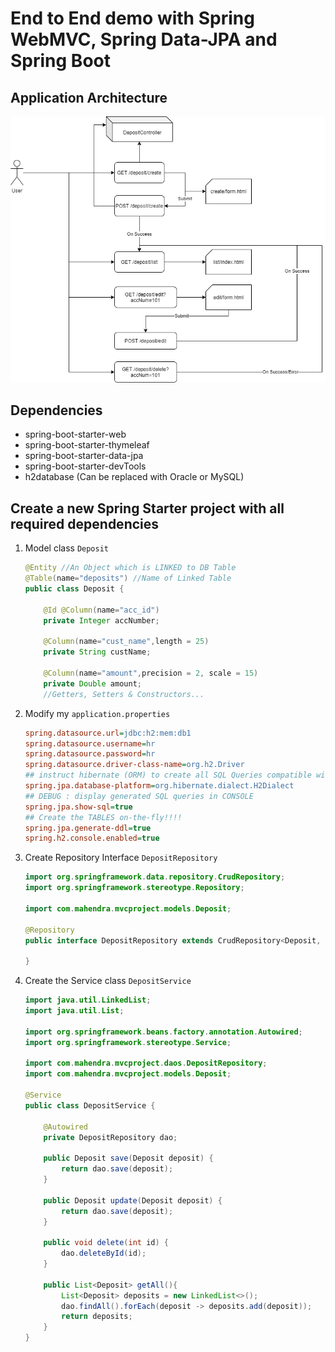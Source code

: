 # End to End demo with Spring WebMVC, Spring Data-JPA and Spring Boot

## Application Architecture 

 ![App-Architecture](./visuals/sp-boot-mvc-app.png)

## Dependencies

* spring-boot-starter-web
* spring-boot-starter-thymeleaf
* spring-boot-starter-data-jpa
* spring-boot-starter-devTools
* h2database (Can be replaced with Oracle or MySQL)

## Create a new Spring Starter project with all required dependencies

1. Model class `Deposit`

    ```java
    @Entity //An Object which is LINKED to DB Table
    @Table(name="deposits") //Name of Linked Table
    public class Deposit {
        
        @Id @Column(name="acc_id")
        private Integer accNumber;
        
        @Column(name="cust_name",length = 25)
        private String custName;
        
        @Column(name="amount",precision = 2, scale = 15)
        private Double amount;
        //Getters, Setters & Constructors...
    ```

2.  Modify my `application.properties`

    ```ini
    spring.datasource.url=jdbc:h2:mem:db1
    spring.datasource.username=hr
    spring.datasource.password=hr
    spring.datasource.driver-class-name=org.h2.Driver
    ## instruct hibernate (ORM) to create all SQL Queries compatible with H2 Database
    spring.jpa.database-platform=org.hibernate.dialect.H2Dialect
    ## DEBUG : display generated SQL queries in CONSOLE
    spring.jpa.show-sql=true
    ## Create the TABLES on-the-fly!!!!
    spring.jpa.generate-ddl=true
    spring.h2.console.enabled=true
    ```

3.  Create Repository Interface `DepositRepository`

    ```java
    import org.springframework.data.repository.CrudRepository;
    import org.springframework.stereotype.Repository;

    import com.mahendra.mvcproject.models.Deposit;

    @Repository
    public interface DepositRepository extends CrudRepository<Deposit, Integer>{

    }
    ```

4.  Create the Service class `DepositService`

    ```java
    import java.util.LinkedList;
    import java.util.List;

    import org.springframework.beans.factory.annotation.Autowired;
    import org.springframework.stereotype.Service;

    import com.mahendra.mvcproject.daos.DepositRepository;
    import com.mahendra.mvcproject.models.Deposit;

    @Service
    public class DepositService {

        @Autowired
        private DepositRepository dao;
        
        public Deposit save(Deposit deposit) {
            return dao.save(deposit);
        }
        
        public Deposit update(Deposit deposit) {
            return dao.save(deposit);
        }
        
        public void delete(int id) {
            dao.deleteById(id);
        }
        
        public List<Deposit> getAll(){
            List<Deposit> deposits = new LinkedList<>();
            dao.findAll().forEach(deposit -> deposits.add(deposit));
            return deposits;
        }
    }

    ```